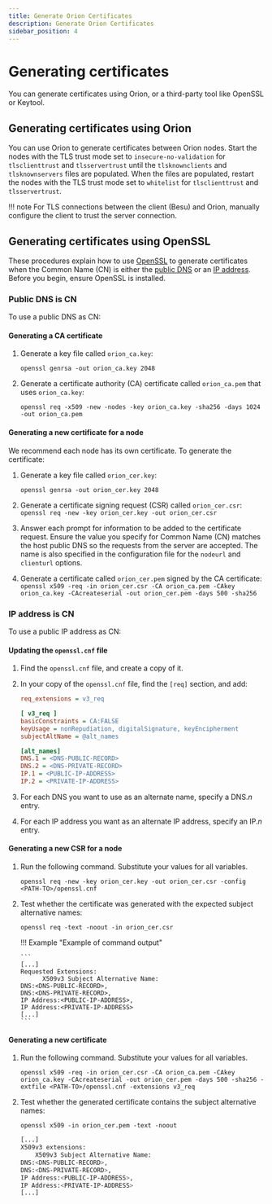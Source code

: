 ```yaml
---
title: Generate Orion Certificates
description: Generate Orion Certificates
sidebar_position: 4
---
```


# Generating certificates

You can generate certificates using Orion, or a third-party tool like OpenSSL or Keytool.

## Generating certificates using Orion

You can use Orion to generate certificates between Orion nodes. Start the nodes with the TLS trust mode set to `insecure-no-validation` for `tlsclienttrust` and `tlsservertrust` until the `tlsknownclients` and `tlsknownservers` files are populated. When the files are populated, restart the nodes with the TLS trust mode set to `whitelist` for `tlsclienttrust` and `tlsservertrust`.

!!! note For TLS connections between the client (Besu) and Orion, manually configure the client to trust the server connection.

## Generating certificates using OpenSSL

These procedures explain how to use [OpenSSL](https://www.openssl.org/source/) to generate certificates when the Common Name (CN) is either the [public DNS](#public-dns-is-cn) or an [IP address](#ip-address-is-cn). Before you begin, ensure OpenSSL is installed.

### Public DNS is CN

To use a public DNS as CN:

#### Generating a CA certificate

1. Generate a key file called `orion_ca.key`:

   `openssl genrsa -out orion_ca.key 2048`

1. Generate a certificate authority (CA) certificate called `orion_ca.pem` that uses `orion_ca.key`:

   `openssl req -x509 -new -nodes -key orion_ca.key -sha256 -days 1024 -out orion_ca.pem`

#### Generating a new certificate for a node

We recommend each node has its own certificate. To generate the certificate:

1. Generate a key file called `orion_cer.key`:

   `openssl genrsa -out orion_cer.key 2048`

1. Generate a certificate signing request (CSR) called `orion_cer.csr`: `openssl req -new -key orion_cer.key -out orion_cer.csr`
1. Answer each prompt for information to be added to the certificate request. Ensure the value you specify for Common Name (CN) matches the host public DNS so the requests from the server are accepted. The name is also specified in the configuration file for the `nodeurl` and `clienturl` options.
1. Generate a certificate called `orion_cer.pem` signed by the CA certificate: `openssl x509 -req -in orion_cer.csr -CA orion_ca.pem -CAkey orion_ca.key -CAcreateserial -out orion_cer.pem -days 500 -sha256`

### IP address is CN

To use a public IP address as CN:

#### Updating the `openssl.cnf` file

1. Find the `openssl.cnf` file, and create a copy of it.
1. In your copy of the `openssl.cnf` file, find the `[req]` section, and add:

   ```ini
   req_extensions = v3_req

   [ v3_req ]
   basicConstraints = CA:FALSE
   keyUsage = nonRepudiation, digitalSignature, keyEncipherment
   subjectAltName = @alt_names

   [alt_names]
   DNS.1 = <DNS-PUBLIC-RECORD>
   DNS.2 = <DNS-PRIVATE-RECORD>
   IP.1 = <PUBLIC-IP-ADDRESS>
   IP.2 = <PRIVATE-IP-ADDRESS>
   ```

1. For each DNS you want to use as an alternate name, specify a DNS._n_ entry.
1. For each IP address you want as an alternate IP address, specify an IP._n_ entry.

#### Generating a new CSR for a node

1.  Run the following command. Substitute your values for all variables.

    `openssl req -new -key orion_cer.key -out orion_cer.csr -config <PATH-TO>/openssl.cnf`

1.  Test whether the certificate was generated with the expected subject alternative names:

    `openssl req -text -noout -in orion_cer.csr`

    !!! Example "Example of command output"

        ```
        [...]
        Requested Extensions:
              X509v3 Subject Alternative Name:
        DNS:<DNS-PUBLIC-RECORD>,
        DNS:<DNS-PRIVATE-RECORD>,
        IP Address:<PUBLIC-IP-ADDRESS>,
        IP Address:<PRIVATE-IP-ADDRESS>
        [...]
        ```

#### Generating a new certificate

1. Run the following command. Substitute your values for all variables.

   `openssl x509 -req -in orion_cer.csr -CA orion_ca.pem -CAkey orion_ca.key -CAcreateserial -out orion_cer.pem -days 500 -sha256 -extfile <PATH-TO>/openssl.cnf -extensions v3_req`

1. Test whether the generated certificate contains the subject alternative names:

   `openssl x509 -in orion_cer.pem -text -noout`

   ```bash title="Example of command output"
   [...]
   X509v3 extensions:
       X509v3 Subject Alternative Name:
   DNS:<DNS-PUBLIC-RECORD>,
   DNS:<DNS-PRIVATE-RECORD>,
   IP Address:<PUBLIC-IP-ADDRESS>,
   IP Address:<PRIVATE-IP-ADDRESS>
   [...]
   ```
